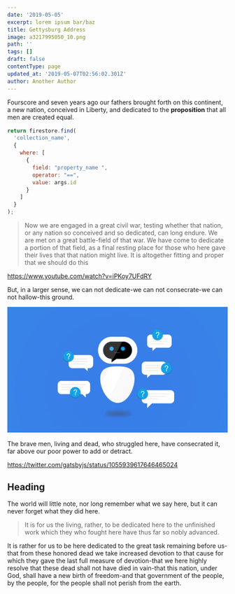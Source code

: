 ```yaml
---
date: '2019-05-05'
excerpt: lorem ipsum bar/baz
title: Gettysburg Address
image: a3217995050_10.png
path: ''
tags: []
draft: false
contentType: page
updated_at: '2019-05-07T02:56:02.301Z'
author: Another Author
---
```

Fourscore and seven years ago our fathers brought forth on this continent, a new nation, conceived in Liberty, and dedicated to the **proposition** that all men are created equal.

```js
return firestore.find(
  'collection_name',
  {
    where: [
      {
        field: "property_name ",
        operator: "==",
        value: args.id
      }
    ]
  }
);
```

> Now we are engaged in a great civil war, testing whether that nation, or any nation so conceived and so dedicated, can long endure. We are met on a great battle\-field of that war. We have come to dedicate a portion of that field, as a final resting place for those who here gave their lives that that nation might live. It is altogether fitting and proper that we should do this

https://www.youtube.com/watch?v=iPKoy7UFdRY

But, in a larger sense, we can not dedicate\-we can not consecrate\-we can not hallow\-this ground. 

![gatsby](chatbot-for-website.png)


The brave men, living and dead, who struggled here, have consecrated it, far above our poor power to add or detract. 

https://twitter.com/gatsbyjs/status/1055939617646465024

## Heading

The world will little note, nor long remember what we say here, but it can never forget what they did here. 

> It is for us the living, rather, to be dedicated here to the unfinished work which they who fought here have thus far so nobly advanced.  

It is rather for us to be here dedicated to the great task remaining before us\-that from these honored dead we take increased devotion to that cause for which they gave the last full measure of devotion\-that we here highly resolve that these dead shall not have died in vain\-that this nation, under God, shall have a new birth of freedom\-and that government of the people, by the people, for the people shall not perish from the earth.
